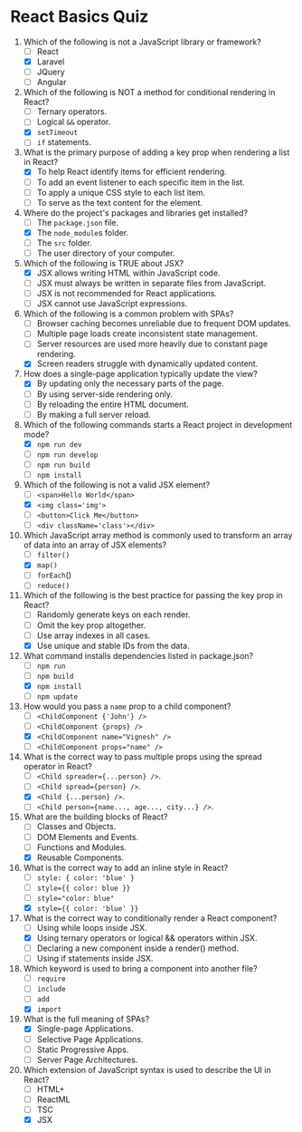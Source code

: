 # React Basics Quiz

1. Which of the following is not a JavaScript library or framework?
    - [ ] React
    - [x] Laravel
    - [ ] JQuery
    - [ ] Angular

2. Which of the following is NOT a method for conditional rendering in React?
    - [ ] Ternary operators.
    - [ ] Logical `&&` operator.
    - [x] `setTimeout`
    - [ ] `if` statements.

3. What is the primary purpose of adding a key prop when rendering a list in React?
    - [x] To help React identify items for efficient rendering.
    - [ ] To add an event listener to each specific item in the list.
    - [ ] To apply a unique CSS style to each list item.
    - [ ] To serve as the text content for the element.

4. Where do the project's packages and libraries get installed?
    - [ ] The `package.json` file.
    - [x] The `node_module`s folder.
    - [ ] The `src` folder.
    - [ ] The user directory of your computer.

5. Which of the following is TRUE about JSX?
    - [x] JSX allows writing HTML within JavaScript code.
    - [ ] JSX must always be written in separate files from JavaScript.
    - [ ] JSX is not recommended for React applications.
    - [ ] JSX cannot use JavaScript expressions.

6. Which of the following is a common problem with SPAs?
    - [ ] Browser caching becomes unreliable due to frequent DOM updates.
    - [ ] Multiple page loads create inconsistent state management.
    - [ ] Server resources are used more heavily due to constant page rendering.
    - [x] Screen readers struggle with dynamically updated content.

7. How does a single-page application typically update the view?
    - [x] By updating only the necessary parts of the page.
    - [ ] By using server-side rendering only.
    - [ ] By reloading the entire HTML document.
    - [ ] By making a full server reload.

8. Which of the following commands starts a React project in development mode?
    - [x] `npm run dev`
    - [ ] `npm run develop`
    - [ ] `npm run build`
    - [ ] `npm install`

9. Which of the following is not a valid JSX element?
    - [ ] `<span>Hello World</span>`
    - [x] `<img class='img'>`
    - [ ] `<button>Click Me</button>`
    - [ ] `<div className='class'></div>`

10. Which JavaScript array method is commonly used to transform an array of data into an array of JSX elements?
    - [ ] `filter()`
    - [x] `map()`
    - [ ] `forEach`()
    - [ ] `reduce()`

11. Which of the following is the best practice for passing the key prop in React?
    - [ ] Randomly generate keys on each render.
    - [ ] Omit the key prop altogether.
    - [ ] Use array indexes in all cases.
    - [x] Use unique and stable IDs from the data.

12. What command installs dependencies listed in package.json?
    - [ ] `npm run`
    - [ ] `npm build`
    - [x] `npm install`
    - [ ] `npm update`

13. How would you pass a `name` prop to a child component?
    - [ ] `<ChildComponent {'John'} />`
    - [ ] `<ChildComponent {props} />`
    - [x] `<ChildComponent name="Vignesh" />`
    - [ ] `<ChildComponent props="name" />`

14. What is the correct way to pass multiple props using the spread operator in React?
    - [ ] `<Child spreader={...person} />`.
    - [ ] `<Child spread={person} />`.
    - [x] `<Child {...person} />`.
    - [ ] `<Child person={name..., age..., city...} />`.

15. What are the building blocks of React?
    - [ ] Classes and Objects.
    - [ ] DOM Elements and Events.
    - [ ] Functions and Modules.
    - [x] Reusable Components.

16. What is the correct way to add an inline style in React?
    - [ ] `style: { color: 'blue' }`
    - [ ] `style={{ color: blue }}`
    - [ ] `style="color: blue"`
    - [x] `style={{ color: 'blue' }}`

17. What is the correct way to conditionally render a React component?
    - [ ] Using while loops inside JSX.
    - [x] Using ternary operators or logical && operators within JSX.
    - [ ] Declaring a new component inside a render() method.
    - [ ] Using if statements inside JSX.

18. Which keyword is used to bring a component into another file?
    - [ ] `require`
    - [ ] `include`
    - [ ] `add`
    - [x] `import`

19. What is the full meaning of SPAs?
    - [x] Single-page Applications.
    - [ ] Selective Page Applications.
    - [ ] Static Progressive Apps.
    - [ ] Server Page Architectures.

20. Which extension of JavaScript syntax is used to describe the UI in React?
    - [ ] HTML+
    - [ ] ReactML
    - [ ] TSC
    - [x] JSX
